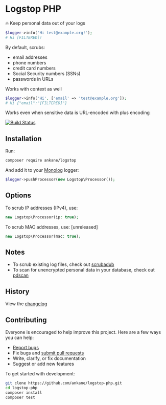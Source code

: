 # Logstop PHP

:fire: Keep personal data out of your logs

```php
$logger->info('Hi test@example.org!');
# Hi [FILTERED]!
```

By default, scrubs:

- email addresses
- phone numbers
- credit card numbers
- Social Security numbers (SSNs)
- passwords in URLs

Works with context as well

```php
$logger->info('Hi', ['email' => 'test@example.org']);
# Hi {"email":"[FILTERED]"}
```

Works even when sensitive data is URL-encoded with plus encoding

[![Build Status](https://github.com/ankane/logstop-php/workflows/build/badge.svg?branch=master)](https://github.com/ankane/logstop-php/actions)

## Installation

Run:

```sh
composer require ankane/logstop
```

And add it to your [Monolog](https://github.com/Seldaek/monolog) logger:

```php
$logger->pushProcessor(new Logstop\Processor());
```

## Options

To scrub IP addresses (IPv4), use:

```php
new Logstop\Processor(ip: true);
```

To scrub MAC addresses, use: [unreleased]

```php
new Logstop\Processor(mac: true);
```

## Notes

- To scrub existing log files, check out [scrubadub](https://github.com/datascopeanalytics/scrubadub)
- To scan for unencrypted personal data in your database, check out [pdscan](https://github.com/ankane/pdscan)

## History

View the [changelog](CHANGELOG.md)

## Contributing

Everyone is encouraged to help improve this project. Here are a few ways you can help:

- [Report bugs](https://github.com/ankane/logstop-php/issues)
- Fix bugs and [submit pull requests](https://github.com/ankane/logstop-php/pulls)
- Write, clarify, or fix documentation
- Suggest or add new features

To get started with development:

```sh
git clone https://github.com/ankane/logstop-php.git
cd logstop-php
composer install
composer test
```
